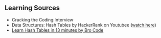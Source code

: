 ## Learning Sources
- Cracking the Coding Interview
- Data Structures: Hash Tables by HackerRank on Youtubee ([watch here]((https://youtu.be/shs0KM3wKv8?si=qGsP-3Tp6qcjV2Uu)))
- [Learn Hash Tables in 13 minutes by Bro Code](https://youtu.be/FsfRsGFHuv4?si=Ce9IzKH-EmlGnERo)